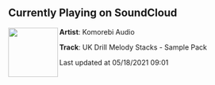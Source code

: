 ## Currently Playing on SoundCloud

[<img align="left" width="100" src="https://i1.sndcdn.com/artworks-8zdhOdwQGNsxrSzt-ZneJ3w-t500x500.jpg">](https://soundcloud.com/komorebiaudio/uk-drill-melody-stacks-sample-pack)

**Artist**: Komorebi Audio 

**Track**: UK Drill Melody Stacks - Sample Pack

Last updated at 05/18/2021 09:01
